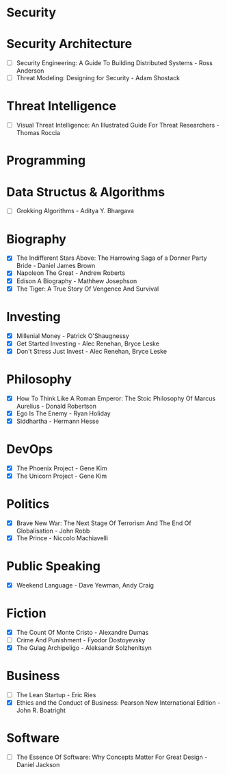 # Security
# Security Architecture
- [ ] Security Engineering: A Guide To Building Distributed Systems - Ross Anderson
- [ ] Threat Modeling: Designing for Security - Adam Shostack
      
# Threat Intelligence
- [ ] Visual Threat Intelligence: An Illustrated Guide For Threat Researchers - Thomas Roccia

# Programming
# Data Structus & Algorithms
- [ ] Grokking Algorithms - Aditya Y. Bhargava

# Biography
- [x] The Indifferent Stars Above: The Harrowing Saga of a Donner Party Bride - Daniel James Brown
- [x] Napoleon The Great - Andrew Roberts
- [x] Edison A Biography - Mathhew Josephson
- [x] The Tiger: A True Story Of Vengence And Survival

# Investing
- [x] Millenial Money - Patrick O'Shaugnessy
- [x] Get Started Investing - Alec Renehan, Bryce Leske
- [x] Don't Stress Just Invest - Alec Renehan, Bryce Leske

# Philosophy
- [x] How To Think Like A Roman Emperor: The Stoic Philosophy Of Marcus Aurelius - Donald Robertson
- [x] Ego Is The Enemy - Ryan Holiday
- [x] Siddhartha - Hermann Hesse
      
# DevOps
- [x] The Phoenix Project - Gene Kim
- [x] The Unicorn Project - Gene Kim
      
# Politics
- [x] Brave New War: The Next Stage Of Terrorism And The End Of Globalisation - John Robb
- [x] The Prince - Niccolo Machiavelli

# Public Speaking
- [x] Weekend Language - Dave Yewman, Andy Craig
      
# Fiction
- [x] The Count Of Monte Cristo - Alexandre Dumas
- [ ] Crime And Punishment - Fyodor Dostoyevsky
- [x] The Gulag Archipeligo - Aleksandr Solzhenitsyn

# Business
- [ ] The Lean Startup - Eric Ries
- [x] Ethics and the Conduct of Business: Pearson New International Edition - John R. Boatright

# Software
- [ ] The Essence Of Software: Why Concepts Matter For Great Design - Daniel Jackson
